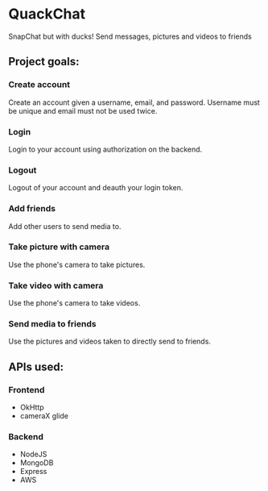 # QuackChat
SnapChat but with ducks!
Send messages, pictures and videos to friends

## Project goals:
### Create account
Create an account given a username, email, and password.
Username must be unique and email must not be used twice.
### Login
Login to your account using authorization on the backend.
### Logout
Logout of your account and deauth your login token.
### Add friends
Add other users to send media to.
### Take picture with camera
Use the phone's camera to take pictures.
### Take video with camera
Use the phone's camera to take videos.
### Send media to friends
Use the pictures and videos taken to directly send to friends.


## APIs used:
### Frontend
* OkHttp
* cameraX
glide

### Backend
* NodeJS
* MongoDB
* Express
* AWS
